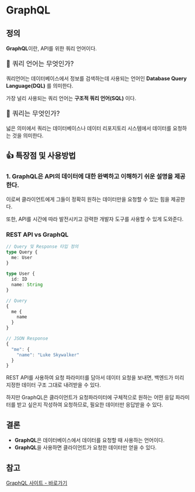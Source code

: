 # GraphQL

## 정의

**GraphQL**이란, API를 위한 쿼리 언어이다.

<p style="font-size:18px;">🤔 쿼리 언어는 무엇인가?</p>

쿼리언어는 데이터베이스에서 정보를 검색하는데 사용되는 언어인 **Database Query Language(DQL)** 를 의미한다.

가장 널리 사용되는 쿼리 언어는 **구조적 쿼리 언어(SQL)** 이다.

<p style="font-size:18px;">🤔 쿼리는 무엇인가?</p>

넓은 의미에서 쿼리는 데이터베이스나 데이터 리포지토리 시스템에서 데이터를 요청하는 것을 의미한다.

## 👍 특장점 및 사용방법

### 1. GraphQL은 API의 데이터에 대한 완벽하고 이해하기 쉬운 설명을 제공한다.

이로써 클라이언트에게 그들이 정확히 원하는 데이터만을 요청할 수 있는 힘을 제공한다.

또한, API를 시간에 따라 발전시키고 강력한 개발자 도구를 사용할 수 있게 도와준다.

### REST API vs GraphQL

```ts
// Query 및 Response 타입 정의
type Query {
  me: User
}
 
type User {
  id: ID
  name: String
}

// Query
{
  me {
    name
  }
}

// JSON Response
{
  "me": {
    "name": "Luke Skywalker"
  }
}
```

REST API를 사용하여 요청 파라미터를 담아서 데이터 요청을 보내면, 백엔드가 미리 지정한 데이터 구조 그대로 내려받을 수 있다.

하지만 GraphQL은 클라이언트가 요청파라미터에 구체적으로 원하는 어떤 응답 파라미터를 받고 싶은지 작성하여 요청하므로, 필요한 데이터만 응답받을 수 있다.

## 결론

- **GraphQL**은 데이터베이스에서 데이터를 요청할 때 사용하는 언어이다.
- **GraphQL**을 사용하면 클라이언트가 요청한 데이터만 얻을 수 있다.

## 참고

[GraphQL 사이트 - 바로가기](https://graphql.org/)